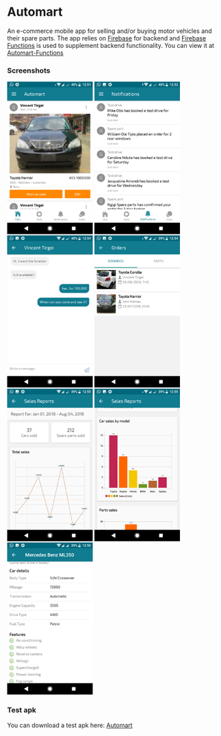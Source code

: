 # Automart

An e-commerce mobile app for selling and/or buying motor vehicles and their spare parts. The app relies on [Firebase](https://firebase.google.com) for backend 
and [Firebase Functions](https://firebase.google.com/docs/functions) is used to supplement backend functionality. You can view it at [Automart-Functions](https://github.com/tirgei/Automart-Functions)

### Screenshots
<img src="screenshots/one.png" width="200">    <img src="screenshots/two.png" width="200">
<img src="screenshots/three.png" width="200">  <img src="screenshots/four.png" width="200">
<img src="screenshots/five.png" width="200">   <img src="screenshots/six.png" width="200">
<img src="screenshots/seven.png" width="200">

### Test apk
You can download a test apk here: [Automart](https://drive.google.com/file/d/1rQoXQ_xYkhDo_BMV4ocoXPA1BzEox_DD/view?usp=sharing)
